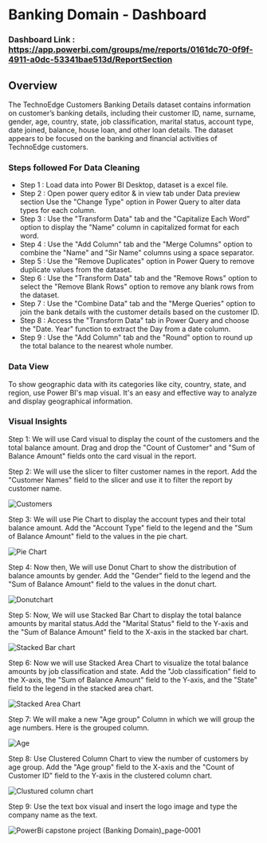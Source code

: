 

# Banking Domain - Dashboard

### Dashboard Link : https://app.powerbi.com/groups/me/reports/0161dc70-0f9f-4911-a0dc-53341bae513d/ReportSection

## Overview

The TechnoEdge Customers Banking Details dataset contains information on customer’s banking details, including their customer ID, name, surname, gender, age, country, state, job classification, marital status, account type, date joined, balance, house loan, and other loan details. The dataset appears to be focused on the banking and financial activities of TechnoEdge customers.



### Steps followed For Data Cleaning

- Step 1 : Load data into Power BI Desktop, dataset is a excel file.
- Step 2 : Open power query editor & in view tab under Data preview section Use the "Change Type" option in Power Query to alter data types for each column.
- Step 3 : Use the "Transform Data" tab and the "Capitalize Each Word" option to display the "Name" column in capitalized format for each word.
- Step 4 : Use the "Add Column" tab and the "Merge Columns" option to combine the "Name" and "Sir Name" columns using a space separator.
- Step 5 : Use the "Remove Duplicates" option in Power Query to remove duplicate values from the dataset. 
- Step 6 : Use the "Transform Data" tab and the "Remove Rows" option to select the "Remove Blank Rows" option to remove any blank rows from the dataset.
- Step 7 : Use the "Combine Data" tab and the "Merge Queries" option to join the bank details with the customer details based on the customer ID.
- Step 8 : Access the "Transform Data" tab in Power Query and choose the "Date. Year" function to extract the Day from a date column.
- Step 9 : Use the "Add Column" tab and the "Round" option to round up the total balance to the nearest whole number.

### Data View

To show geographic data with its categories like city, country, state, and region, use Power BI's map visual. It's an easy and effective way to analyze and display geographical information.

### Visual Insights

Step 1: We will use Card visual to display the count of the customers and the total balance amount. Drag and drop the "Count of Customer" and "Sum of Balance Amount" fields onto the card visual in the report.

Step 2: We will use the slicer to filter customer names in the report. Add the "Customer Names" field to the slicer and use it to filter the report by customer name.

![Customers](https://github.com/Vishal29PP/Test/assets/160697627/be45f227-6e30-4764-9aa6-3c30bb7bfe79)
           
Step 3: We will use Pie Chart to display the account types and their total balance amount. Add the "Account Type" field to the legend and the "Sum of Balance Amount" field to the values in the pie chart.

![Pie Chart](https://github.com/Vishal29PP/Test/assets/160697627/c975740d-1930-4814-9fe2-1f43faaa119c)

Step 4: Now then, We will use Donut Chart to show the distribution of balance amounts by gender. Add the "Gender" field to the legend and the "Sum of Balance Amount" field to the values in the donut chart.

![Donutchart](https://github.com/Vishal29PP/Test/assets/160697627/a1b4c3a2-7805-4e6c-8a04-2da2c8d7e3fb)

Step 5: Now, We will use Stacked Bar Chart to display the total balance amounts by marital status.Add the "Marital Status" field to the Y-axis and the "Sum of Balance Amount" field to the X-axis in the stacked bar chart.

![Stacked Bar chart](https://github.com/Vishal29PP/Test/assets/160697627/939eda8d-9fab-4c84-902c-67c852c9448a)

Step 6: Now we will use Stacked Area Chart to visualize the total balance amounts by job classification and state. Add the "Job classification" field to the X-axis, the "Sum of Balance Amount" field to the Y-axis, and the "State" field to the legend in the stacked area chart.

![Stacked Area Chart](https://github.com/Vishal29PP/Test/assets/160697627/510fc331-7cc1-49dd-b3dd-373f756644ef)

Step 7: We will make a new "Age group" Column in which we will group the age numbers.
Here is the grouped column.

![Age](https://github.com/Vishal29PP/Test/assets/160697627/e5b50359-48d6-4959-817c-2de2cbd5f2fb)

Step 8: Use Clustered Column Chart to view the number of customers by age group. Add the "Age group" field to the X-axis and the "Count of Customer ID" field to the Y-axis in the clustered column chart.

![Clustured column chart](https://github.com/Vishal29PP/Test/assets/160697627/89e0b085-5146-47f3-8d10-b346d8eba859)

Step 9: Use the text box visual and insert the logo image and type the company name as the text.

![PowerBi capstone project (Banking Domain)_page-0001](https://github.com/Vishal29PP/Test/assets/160697627/dec88590-f80d-49ad-abcb-8c7d6f5f443c)
